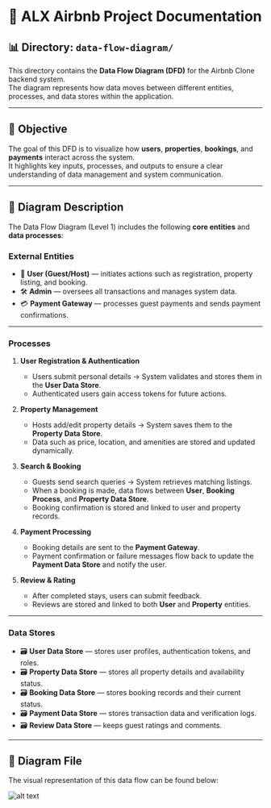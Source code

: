# 🏡 ALX Airbnb Project Documentation

## 📊 Directory: `data-flow-diagram/`

This directory contains the **Data Flow Diagram (DFD)** for the Airbnb Clone backend system.  
The diagram represents how data moves between different entities, processes, and data stores within the application.

---

## 🎯 Objective

The goal of this DFD is to visualize how **users**, **properties**, **bookings**, and **payments** interact across the system.  
It highlights key inputs, processes, and outputs to ensure a clear understanding of data management and system communication.

---

## 🧩 Diagram Description

The Data Flow Diagram (Level 1) includes the following **core entities** and **data processes**:

### **External Entities**
- 👤 **User (Guest/Host)** — initiates actions such as registration, property listing, and booking.
- 🛠️ **Admin** — oversees all transactions and manages system data.
- 💳 **Payment Gateway** — processes guest payments and sends payment confirmations.

---

### **Processes**
1. **User Registration & Authentication**
   - Users submit personal details → System validates and stores them in the **User Data Store**.
   - Authenticated users gain access tokens for future actions.

2. **Property Management**
   - Hosts add/edit property details → System saves them to the **Property Data Store**.
   - Data such as price, location, and amenities are stored and updated dynamically.

3. **Search & Booking**
   - Guests send search queries → System retrieves matching listings.
   - When a booking is made, data flows between **User**, **Booking Process**, and **Property Data Store**.
   - Booking confirmation is stored and linked to user and property records.

4. **Payment Processing**
   - Booking details are sent to the **Payment Gateway**.
   - Payment confirmation or failure messages flow back to update the **Payment Data Store** and notify the user.

5. **Review & Rating**
   - After completed stays, users can submit feedback.
   - Reviews are stored and linked to both **User** and **Property** entities.

---

### **Data Stores**
- 🗃️ **User Data Store** — stores user profiles, authentication tokens, and roles.  
- 🗃️ **Property Data Store** — stores all property details and availability status.  
- 🗃️ **Booking Data Store** — stores booking records and their current status.  
- 🗃️ **Payment Data Store** — stores transaction data and verification logs.  
- 🗃️ **Review Data Store** — keeps guest ratings and comments.

---

## 📎 Diagram File

The visual representation of this data flow can be found below:

![alt text](FLOWCHART.png)